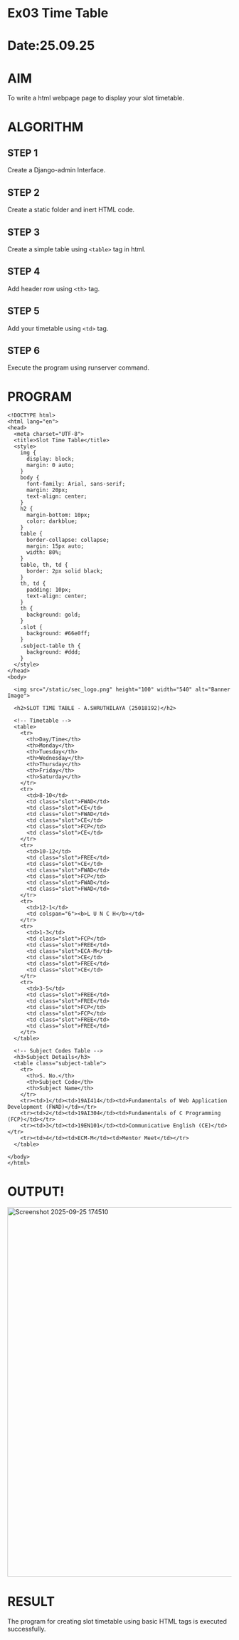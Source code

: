 # Ex03 Time Table
# Date:25.09.25
# AIM
To write a html webpage page to display your slot timetable.

# ALGORITHM
## STEP 1
Create a Django-admin Interface.

## STEP 2
Create a static folder and inert HTML code.

## STEP 3
Create a simple table using `<table>` tag in html.

## STEP 4
Add header row using `<th>` tag.

## STEP 5
Add your timetable using `<td>` tag.

## STEP 6
Execute the program using runserver command.

# PROGRAM
```
<!DOCTYPE html>
<html lang="en">
<head>
  <meta charset="UTF-8">
  <title>Slot Time Table</title>
  <style>
    img {
      display: block;
      margin: 0 auto;
    }
    body {
      font-family: Arial, sans-serif;
      margin: 20px;
      text-align: center;
    }
    h2 {
      margin-bottom: 10px;
      color: darkblue;
    }
    table {
      border-collapse: collapse;
      margin: 15px auto;
      width: 80%;
    }
    table, th, td {
      border: 2px solid black;
    }
    th, td {
      padding: 10px;
      text-align: center;
    }
    th {
      background: gold;
    }
    .slot {
      background: #66e0ff;
    }
    .subject-table th {
      background: #ddd;
    }
  </style>
</head>
<body>

  <img src="/static/sec_logo.png" height="100" width="540" alt="Banner Image">

  <h2>SLOT TIME TABLE - A.SHRUTHILAYA (25018192)</h2>

  <!-- Timetable -->
  <table>
    <tr>
      <th>Day/Time</th>
      <th>Monday</th>
      <th>Tuesday</th>
      <th>Wednesday</th>
      <th>Thursday</th>
      <th>Friday</th>
      <th>Saturday</th> 
    </tr>
    <tr>
      <td>8-10</td>
      <td class="slot">FWAD</td>
      <td class="slot">CE</td>
      <td class="slot">FWAD</td>
      <td class="slot">CE</td>
      <td class="slot">FCP</td>
      <td class="slot">CE</td>
    </tr>
    <tr>
      <td>10-12</td>
      <td class="slot">FREE</td>
      <td class="slot">CE</td>
      <td class="slot">FWAD</td>
      <td class="slot">FCP</td>
      <td class="slot">FWAD</td>
      <td class="slot">FWAD</td>
    </tr>
    <tr>
      <td>12-1</td>
      <td colspan="6"><b>L U N C H</b></td>
    </tr>
    <tr>
      <td>1-3</td>
      <td class="slot">FCP</td>
      <td class="slot">FREE</td>
      <td class="slot">ECA-M</td>
      <td class="slot">CE</td>
      <td class="slot">FREE</td>
      <td class="slot">CE</td>
    </tr>
    <tr>
      <td>3-5</td>
      <td class="slot">FREE</td>
      <td class="slot">FREE</td>
      <td class="slot">FCP</td>
      <td class="slot">FCP</td>
      <td class="slot">FREE</td>
      <td class="slot">FREE</td>
    </tr>
  </table>

  <!-- Subject Codes Table -->
  <h3>Subject Details</h3>
  <table class="subject-table">
    <tr>
      <th>S. No.</th>
      <th>Subject Code</th>
      <th>Subject Name</th>
    </tr>
    <tr><td>1</td><td>19AI414</td><td>Fundamentals of Web Application Development (FWAD)</td></tr>
    <tr><td>2</td><td>19AI304</td><td>Fundamentals of C Programming (FCP)</td></tr>
    <tr><td>3</td><td>19EN101</td><td>Communicative English (CE)</td></tr>
    <tr><td>4</td><td>ECM-M</td><td>Mentor Meet</td></tr>
  </table>

</body>
</html>
```
# OUTPUT!

<img width="1265" height="830" alt="Screenshot 2025-09-25 174510" src="https://github.com/user-attachments/assets/0565b96a-f6f6-439b-87f5-cb673e3e0445" />



# RESULT
The program for creating slot timetable using basic HTML tags is executed successfully.
